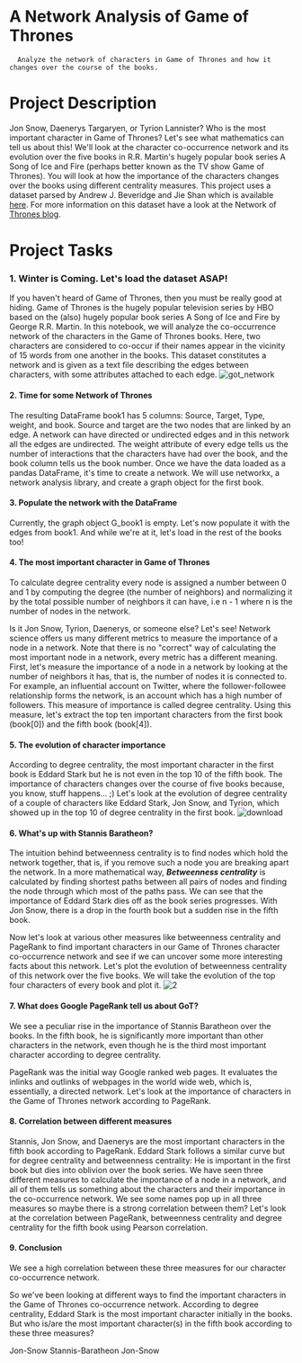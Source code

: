 # A Network Analysis of Game of Thrones
      Analyze the network of characters in Game of Thrones and how it changes over the course of the books.
  
  
# Project Description
Jon Snow, Daenerys Targaryen, or Tyrion Lannister? 
Who is the most important character in Game of Thrones? 
Let's see what mathematics can tell us about this!
We'll look at the character co-occurrence network and its evolution over the five books in R.R. Martin's hugely popular book series A Song of Ice and Fire (perhaps better known as the TV show Game of Thrones).
You will look at how the importance of the characters changes over the books using different centrality measures.
This project uses a dataset parsed by Andrew J. Beveridge and Jie Shan which is available [here](https://github.com/mathbeveridge/asoiaf).
For more information on this dataset have a look at the Network of [Thrones blog](https://networkofthrones.wordpress.com/).

# Project Tasks

### 1. Winter is Coming. Let's load the dataset ASAP!

If you haven't heard of Game of Thrones, then you must be really good at hiding.
Game of Thrones is the hugely popular television series by HBO based on the (also) hugely popular book series A Song of Ice and Fire by George R.R. Martin. 
In this notebook, we will analyze the co-occurrence network of the characters in the Game of Thrones books.
Here, two characters are considered to co-occur if their names appear in the vicinity of 15 words from one another in the books.
This dataset constitutes a network and is given as a text file describing the edges between characters, with some attributes attached to each edge.
![got_network](https://user-images.githubusercontent.com/84151016/155856212-a50e9f35-6ce0-4d51-8850-a7bd2a33be20.jpg)

#### 2. Time for some Network of Thrones

The resulting DataFrame book1 has 5 columns: Source, Target, Type, weight, and book. Source and target are the two nodes that are linked by an edge. 
A network can have directed or undirected edges and in this network all the edges are undirected.
The weight attribute of every edge tells us the number of interactions that the characters have had over the book, and the book column tells us the book number.
Once we have the data loaded as a pandas DataFrame, it's time to create a network. 
We will use networkx, a network analysis library, and create a graph object for the first book.

#### 3. Populate the network with the DataFrame

Currently, the graph object G_book1 is empty. Let's now populate it with the edges from book1.
And while we're at it, let's load in the rest of the books too!

#### 4. The most important character in Game of Thrones

To calculate degree centrality every node is assigned a number between 0 and 1 by computing the degree (the number of neighbors) 
and normalizing it by the total possible number of neighbors it can have, i.e n - 1 where n is the number of nodes in the network.

Is it Jon Snow, Tyrion, Daenerys, or someone else? Let's see! Network science offers us many different metrics to measure the importance of a node in a network.
Note that there is no "correct" way of calculating the most important node in a network, every metric has a different meaning.
First, let's measure the importance of a node in a network by looking at the number of neighbors it has, that is, the number of nodes it is connected to. 
For example, an influential account on Twitter, where the follower-followee relationship forms the network, is an account which has a high number of followers.
This measure of importance is called degree centrality.
Using this measure, let's extract the top ten important characters from the first book (book[0]) and the fifth book (book[4]).

#### 5. The evolution of character importance

According to degree centrality, the most important character in the first book is Eddard Stark but he is not even in the top 10 of the fifth book. 
The importance of characters changes over the course of five books because, you know, stuff happens… ;)
Let's look at the evolution of degree centrality of a couple of characters like Eddard Stark, Jon Snow, and Tyrion, 
which showed up in the top 10 of degree centrality in the first book.
![download](https://user-images.githubusercontent.com/84151016/155856454-1a8e28ea-e9fb-47ba-abda-eb7361bc80d1.png)

#### 6. What's up with Stannis Baratheon?

The intuition behind betweenness centrality is to find nodes which hold the network together, that is, if you remove such a node you are breaking apart the network. 
In a more mathematical way, 
***Betweenness centrality*** is calculated by finding shortest paths between all pairs of nodes and finding the node through which most of the paths pass.
We can see that the importance of Eddard Stark dies off as the book series progresses. 
With Jon Snow, there is a drop in the fourth book but a sudden rise in the fifth book.

Now let's look at various other measures like betweenness centrality and PageRank to find important characters in our Game of Thrones character co-occurrence network and see if we can uncover some more interesting facts about this network. 
Let's plot the evolution of betweenness centrality of this network over the five books.
We will take the evolution of the top four characters of every book and plot it.
![2](https://user-images.githubusercontent.com/84151016/155856476-e70f0540-1369-4f19-bcae-7e79b477dbc7.png)


#### 7. What does Google PageRank tell us about GoT?

We see a peculiar rise in the importance of Stannis Baratheon over the books. In the fifth book, 
he is significantly more important than other characters in the network, even though he is the third most important character according to degree centrality.

PageRank was the initial way Google ranked web pages. It evaluates the inlinks and outlinks of webpages in the world wide web, which is, essentially, a directed network. 
Let's look at the importance of characters in the Game of Thrones network according to PageRank.


#### 8. Correlation between different measures

Stannis, Jon Snow, and Daenerys are the most important characters in the fifth book according to PageRank. 
Eddard Stark follows a similar curve but for degree centrality and betweenness centrality: 
He is important in the first book but dies into oblivion over the book series.
We have seen three different measures to calculate the importance of a node in a network, and all of them tells us something about the characters and their importance in the co-occurrence network.
We see some names pop up in all three measures so maybe there is a strong correlation between them?
Let's look at the correlation between PageRank, betweenness centrality and degree centrality for the fifth book using Pearson correlation.

#### 9. Conclusion

We see a high correlation between these three measures for our character co-occurrence network.

So we've been looking at different ways to find the important characters in the Game of Thrones co-occurrence network. 
According to degree centrality, Eddard Stark is the most important character initially in the books. 
But who is/are the most important character(s) in the fifth book according to these three measures?

  Jon-Snow
  Stannis-Baratheon
  Jon-Snow

